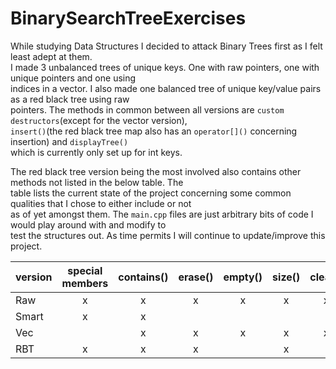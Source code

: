 # BinarySearchTreeExercises

While studying Data Structures I decided to attack Binary Trees first as I felt least adept at them.  
I made 3 unbalanced trees of unique keys. One with raw pointers, one with unique pointers and one using  
indices in a vector. I also made one balanced tree of unique key/value pairs as a red black tree using raw  
pointers. The methods in common between all versions are `custom destructors`(except for the vector version),  
`insert()`(the red black tree map also has an `operator[]()` concerning insertion) and `displayTree()`  
which is currently only set up for int keys.

The red black tree version being the most involved also contains other methods not listed in the below table. The  
table lists the current state of the project concerning some common qualities that I chose to either include or not  
as of yet amongst them. The `main.cpp` files are just arbitrary bits of code I would play around with and modify to  
test the structures out. As time permits I will continue to update/improve this project.

| version | special members | contains() | erase() | empty() | size() | clear() | balanced | set | map | iterator | template |
| ------- | :-------------: | :--------: | :-----: | :-----: | :----: | :-----: | :------: | :-: | :-: | :------: | :------: |
| Raw     |        x        |     x      |    x    |    x    |   x    |    x    |          |  x  |
| Smart   |        x        |     x      |         |         |        |         |          |  x  |
| Vec     |                 |     x      |    x    |    x    |   x    |    x    |          |  x  |     |          |    x     |
| RBT     |        x        |     x      |    x    |         |   x    |         |    x     |     |  x  |    x     |    x     |
